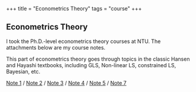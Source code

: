 +++
title = "Econometrics Theory"
tags = "course"
+++

## Econometrics Theory

I took the Ph.D.-level econometrics theory courses at NTU. 
The attachments below are my course notes.

This part of econometrics theory goes through topics in the classic Hansen and Hayashi
textbooks, including GLS, Non-linear LS, constrained LS, Bayesian, etc.

[Note 1](/pdf/metrics/w1.pdf) /
[Note 2](/pdf/metrics/w2.pdf) /
[Note 3](/pdf/metrics/w3.pdf) /
[Note 4](/pdf/metrics/w4.pdf) /
[Note 5](/pdf/metrics/w5.pdf) /
[Note 7](/pdf/metrics/w7.pdf) 
